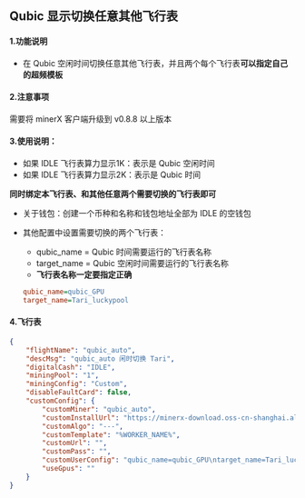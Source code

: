 

## Qubic 显示切换任意其他飞行表

#### 1.功能说明

- 在 Qubic 空闲时间切换任意其他飞行表，并且两个每个飞行表**可以指定自己的超频模板**



#### 2.注意事项

需要将 minerX 客户端升级到  v0.8.8 以上版本



#### 3.使用说明：

- 如果 IDLE 飞行表算力显示1K：表示是 Qubic 空闲时间
- 如果 IDLE 飞行表算力显示2K：表示是 Qubic 时间



**同时绑定本飞行表、和其他任意两个需要切换的飞行表即可**

- 关于钱包：创建一个币种和名称和钱包地址全部为 IDLE 的空钱包

- 其他配置中设置需要切换的两个飞行表：

  - qubic_name = Qubic 时间需要运行的飞行表名称
  - target_name = Qubic 空闲时间需要运行的飞行表名称
  - **飞行表名称一定要指定正确**

  ```ini
  qubic_name=qubic_GPU
  target_name=Tari_luckypool
  ```



#### 4.飞行表

```json
{
    "flightName": "qubic_auto",
    "descMsg": "qubic_auto 闲时切换 Tari",
    "digitalCash": "IDLE",
    "miningPool": "1",
    "miningConfig": "Custom",
    "disableFaultCard": false,
    "customConfig": {
        "customMiner": "qubic_auto",
        "customInstallUrl": "https://minerx-download.oss-cn-shanghai.aliyuncs.com/qubic/qubic_auto-1.0.9.tar.gz",
        "customAlgo": "---",
        "customTemplate": "%WORKER_NAME%",
        "customUrl": "",
        "customPass": "",
        "customUserConfig": "qubic_name=qubic_GPU\ntarget_name=Tari_luckypool",
        "useGpus": ""
    }
}
```



